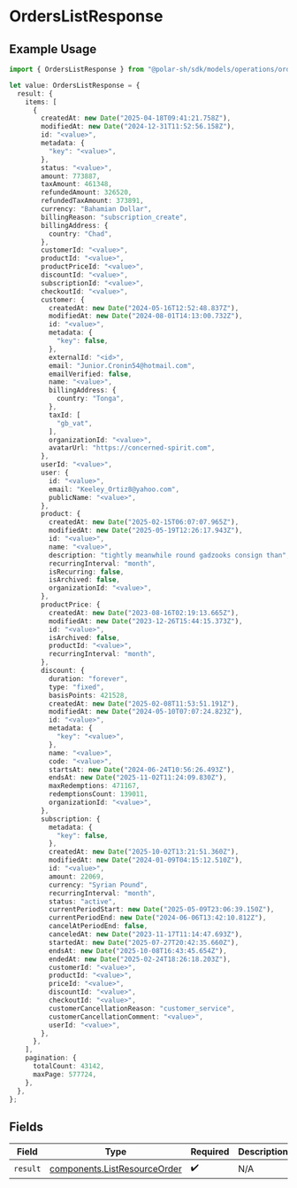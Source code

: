 # OrdersListResponse

## Example Usage

```typescript
import { OrdersListResponse } from "@polar-sh/sdk/models/operations/orderslist.js";

let value: OrdersListResponse = {
  result: {
    items: [
      {
        createdAt: new Date("2025-04-18T09:41:21.758Z"),
        modifiedAt: new Date("2024-12-31T11:52:56.158Z"),
        id: "<value>",
        metadata: {
          "key": "<value>",
        },
        status: "<value>",
        amount: 773887,
        taxAmount: 461348,
        refundedAmount: 326520,
        refundedTaxAmount: 373891,
        currency: "Bahamian Dollar",
        billingReason: "subscription_create",
        billingAddress: {
          country: "Chad",
        },
        customerId: "<value>",
        productId: "<value>",
        productPriceId: "<value>",
        discountId: "<value>",
        subscriptionId: "<value>",
        checkoutId: "<value>",
        customer: {
          createdAt: new Date("2024-05-16T12:52:48.837Z"),
          modifiedAt: new Date("2024-08-01T14:13:00.732Z"),
          id: "<value>",
          metadata: {
            "key": false,
          },
          externalId: "<id>",
          email: "Junior.Cronin54@hotmail.com",
          emailVerified: false,
          name: "<value>",
          billingAddress: {
            country: "Tonga",
          },
          taxId: [
            "gb_vat",
          ],
          organizationId: "<value>",
          avatarUrl: "https://concerned-spirit.com",
        },
        userId: "<value>",
        user: {
          id: "<value>",
          email: "Keeley_Ortiz8@yahoo.com",
          publicName: "<value>",
        },
        product: {
          createdAt: new Date("2025-02-15T06:07:07.965Z"),
          modifiedAt: new Date("2025-05-19T12:26:17.943Z"),
          id: "<value>",
          name: "<value>",
          description: "tightly meanwhile round gadzooks consign than",
          recurringInterval: "month",
          isRecurring: false,
          isArchived: false,
          organizationId: "<value>",
        },
        productPrice: {
          createdAt: new Date("2023-08-16T02:19:13.665Z"),
          modifiedAt: new Date("2023-12-26T15:44:15.373Z"),
          id: "<value>",
          isArchived: false,
          productId: "<value>",
          recurringInterval: "month",
        },
        discount: {
          duration: "forever",
          type: "fixed",
          basisPoints: 421528,
          createdAt: new Date("2025-02-08T11:53:51.191Z"),
          modifiedAt: new Date("2024-05-10T07:07:24.823Z"),
          id: "<value>",
          metadata: {
            "key": "<value>",
          },
          name: "<value>",
          code: "<value>",
          startsAt: new Date("2024-06-24T10:56:26.493Z"),
          endsAt: new Date("2025-11-02T11:24:09.830Z"),
          maxRedemptions: 471167,
          redemptionsCount: 139011,
          organizationId: "<value>",
        },
        subscription: {
          metadata: {
            "key": false,
          },
          createdAt: new Date("2025-10-02T13:21:51.360Z"),
          modifiedAt: new Date("2024-01-09T04:15:12.510Z"),
          id: "<value>",
          amount: 22069,
          currency: "Syrian Pound",
          recurringInterval: "month",
          status: "active",
          currentPeriodStart: new Date("2025-05-09T23:06:39.150Z"),
          currentPeriodEnd: new Date("2024-06-06T13:42:10.812Z"),
          cancelAtPeriodEnd: false,
          canceledAt: new Date("2023-11-17T11:14:47.693Z"),
          startedAt: new Date("2025-07-27T20:42:35.660Z"),
          endsAt: new Date("2025-10-08T16:43:45.654Z"),
          endedAt: new Date("2025-02-24T18:26:18.203Z"),
          customerId: "<value>",
          productId: "<value>",
          priceId: "<value>",
          discountId: "<value>",
          checkoutId: "<value>",
          customerCancellationReason: "customer_service",
          customerCancellationComment: "<value>",
          userId: "<value>",
        },
      },
    ],
    pagination: {
      totalCount: 43142,
      maxPage: 577724,
    },
  },
};
```

## Fields

| Field                                                                        | Type                                                                         | Required                                                                     | Description                                                                  |
| ---------------------------------------------------------------------------- | ---------------------------------------------------------------------------- | ---------------------------------------------------------------------------- | ---------------------------------------------------------------------------- |
| `result`                                                                     | [components.ListResourceOrder](../../models/components/listresourceorder.md) | :heavy_check_mark:                                                           | N/A                                                                          |